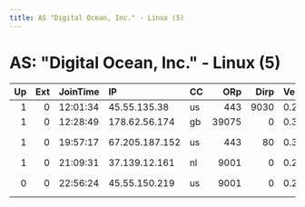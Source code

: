 ```yaml
---
title: AS "Digital Ocean, Inc." - Linux (5)
---
```


# AS: "Digital Ocean, Inc." - Linux (5)

|   Up |   Ext | JoinTime   | IP             | CC   |   ORp |   Dirp | Version   | Contact                      | Nickname           |   eFamMembers |
|-----:|------:|:-----------|:---------------|:-----|------:|-------:|:----------|:-----------------------------|:-------------------|--------------:|
|    1 |     0 | 12:01:34   | 45.55.135.38   | us   |   443 |   9030 | 0.2.9.11  | None                         | FreedomLover       |             1 |
|    1 |     0 | 12:28:49   | 178.62.56.174  | gb   | 39075 |      0 | 0.3.1.7   | None                         | loplop             |             1 |
|    1 |     0 | 19:57:17   | 67.205.187.152 | us   |   443 |     80 | 0.3.1.7   | Bobby Wayne bobbywayne@pr    | BlackAndWhiteTor   |             1 |
|    1 |     0 | 21:09:31   | 37.139.12.161  | nl   |  9001 |      0 | 0.2.9.12  | Info &lt;tor@stupids.org&gt; | jolly              |             1 |
|    0 |     0 | 22:56:24   | 45.55.150.219  | us   |  9001 |      0 | 0.2.9.12  | 0x76D58093F540ABCD Iain R    | irlLongContactTest |             1 |
